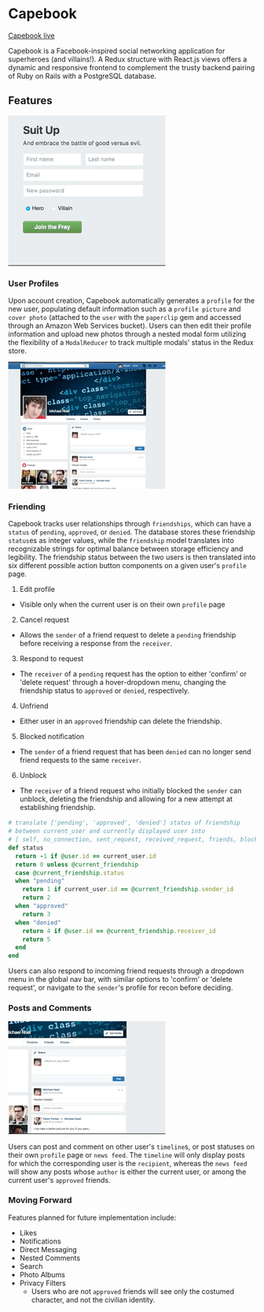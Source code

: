# Capebook

[Capebook live][heroku]

[heroku]:https://capebook.herokuapp.com

Capebook is a Facebook-inspired social networking application for superheroes (and villains!). A Redux structure with React.js views offers a dynamic and responsive frontend to complement the trusty backend pairing of Ruby on Rails with a PostgreSQL database.

## Features

![Synchronous client-side field validation](/app/assets/gifs/sign-in.gif)


### User Profiles

Upon account creation, Capebook automatically generates a `profile` for the new user, populating default information such as a `profile picture` and `cover photo` (attached to the `user` with the `paperclip` gem and accessed through an Amazon Web Services bucket). Users can then edit their profile information and upload new photos through a nested modal form utilizing the flexibility of a `ModalReducer` to track multiple modals' status in the Redux store.

![Nested modals](/app/assets/gifs/nested-modal.gif)

### Friending

Capebook tracks user relationships through `friendships`, which can have a `status` of `pending`, `approved`, or `denied`. The database stores these friendship `status`es as integer values, while the `friendship` model translates into recognizable strings for optimal balance between storage efficiency and legibility. The friendship status between the two users is then translated into six different possible action button components on a given user's `profile` page.

1. Edit profile
  - Visible only when the current user is on their own `profile` page
2. Cancel request
  - Allows the `sender` of a friend request to delete a `pending` friendship before receiving a response from the `receiver`.
3. Respond to request
  - The `receiver` of a `pending` request has the option to either 'confirm' or 'delete request' through a hover-dropdown menu, changing the friendship status to `approved` or `denied`, respectively.
4. Unfriend
  - Either user in an `approved` friendship can delete the friendship.
5. Blocked notification
  - The `sender` of a friend request that has been `denied` can no longer send friend requests to the same `receiver`.
6. Unblock
  - The `receiver` of a friend request who initially blocked the `sender` can unblock, deleting the friendship and allowing for a new attempt at establishing friendship.

```Ruby
# translate ['pending', 'approved', 'denied'] status of friendship
# between current_user and currently displayed user into
# [ self, no_connection, sent_request, received_request, friends, blocked, blocker]
def status
  return -1 if @user.id == current_user.id
  return 0 unless @current_friendship
  case @current_friendship.status
  when "pending"
    return 1 if current_user.id == @current_friendship.sender_id
    return 2
  when "approved"
    return 3
  when "denied"
    return 4 if @user.id == @current_friendship.receiver_id
    return 5
  end
end

```

Users can also respond to incoming friend requests through a dropdown menu in the global nav bar, with similar options to 'confirm' or 'delete request', or navigate to the `sender`'s profile for recon before deciding.

### Posts and Comments

![Post modals](/app/assets/gifs/post-comment.gif)

Users can post and comment on other user's `timeline`s, or post statuses on their own `profile` page or `news feed`. The `timeline` will only display posts for which the corresponding user is the `recipient`, whereas the `news feed` will show any posts whose `author` is either the current user, or among the current user's `approved` friends.

### Moving Forward

Features planned for future implementation include:

+ Likes
+ Notifications
+ Direct Messaging
+ Nested Comments
+ Search
+ Photo Albums
+ Privacy Filters
  - Users who are not `approved` friends will see only the costumed character, and not the civilian identity.

